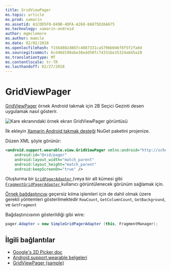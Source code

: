 ```yaml
---
title: GridViewPager
ms.topic: article
ms.prod: xamarin
ms.assetid: A1CDD5F0-049B-4DFA-A268-8A875D26A675
ms.technology: xamarin-android
author: mgmclemore
ms.author: mamcle
ms.date: 02/02/2018
ms.openlocfilehash: f156d802d807c4087331ca5796b046f8f5f2fa0d
ms.sourcegitcommit: 6cd40d190abe38edd50fc74331be15324a845a28
ms.translationtype: MT
ms.contentlocale: tr-TR
ms.lasthandoff: 02/27/2018
---
```

# <a name="gridviewpager"></a>GridViewPager

[GridViewPager](https://developer.xamarin.com/samples/GridViewPager/) örnek Android takmak için 2B Seçici Gezinti desen uygulamak nasıl gösterir.

![Kare ekranındaki örnek ekran GridViewPager görüntüsü](gridviewpager-images/gridviewpager.png)

İlk ekleyin [Xamarin Android takmak desteği](http://www.nuget.org/packages/Xamarin.Android.Wear/) NuGet paketini projenize.

Düzen XML şöyle görünür:

```xml
<android.support.wearable.view.GridViewPager xmlns:android="http://schemas.android.com/apk/res/android"
    android:id="@+id/pager"
    android:layout_width="match_parent"
    android:layout_height="match_parent"
    android:keepScreenOn="true" />
```

Oluşturma bir [ `GridPagerAdapter` ](http://developer.android.com/reference/android/support/wearable/view/GridPagerAdapter.html) (veya bir alt kümesi gibi [ `FragmentGridPagerAdapter` ](http://developer.android.com/reference/android/support/wearable/view/FragmentGridPagerAdapter.html) kullanıcı görüntülenecek görünüm sağlamak için.

[Örnek bağdaştırıcısı](https://github.com/xamarin/monodroid-samples/blob/master/wear/GridViewPager/GridViewPager/SimpleGridPagerAdapter.cs) geçersiz kılma işlemleri için de dahil olmak üzere gerekli yöntemleri gösterilmektedir `RowCount`, `GetColumnCount`, `GetBackground`, ve `GetFragment`

Bağdaştırıcısının gösterildiği gibi wire:

```csharp
pager.Adapter = new SimpleGridPagerAdapter (this, FragmentManager);
```



## <a name="related-links"></a>İlgili bağlantılar

- [Google's 2D Picker doc](https://developer.android.com/training/wearables/ui/2d-picker.html)
- [Android.support.wearable belgeleri](https://developer.android.com/reference/android/support/wearable/view/package-summary.html)
- [GridViewPager (sample)](https://developer.xamarin.com/samples/GridViewPager/)
